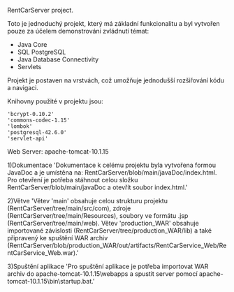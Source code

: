 RentCarServer project.

Toto je jednoduchý projekt, který má základní funkcionalitu a byl vytvořen pouze za účelem demonstrování zvládnutí témat:

   - Java Core
   - SQL PostgreSQL
   - Java Database Connectivity
   - Servlets

Projekt je postaven na vrstvách, což umožňuje jednodušší rozšiřování kódu a navigaci.

Knihovny použité v projektu jsou:

    'bcrypt-0.10.2'
    'commons-codec-1.15'
    'lombok'
    'postgresql-42.6.0'
    'servlet-api'

Web Server: apache-tomcat-10.1.15

 1)Dokumentace
    'Dokumentace k celému projektu byla vytvořena formou JavaDoc a je umístěna na: RentCarServer/blob/main/javaDoc/index.html.
    Pro otevření je potřeba stáhnout celou složku RentCarServer/blob/main/javaDoc a otevřít soubor index.html.'

 2)Větve
    'Větev 'main' obsahuje celou strukturu projektu (RentCarServer/tree/main/src/com), zdroje (RentCarServer/tree/main/Resources), soubory ve formátu .jsp (RentCarServer/tree/main/web).
    Větev 'production_WAR' obsahuje importované závislosti (RentCarServer/tree/production_WAR/lib) a také připravený ke spuštění WAR archiv (RentCarServer/blob/production_WAR/out/artifacts/RentCarService_Web/RentCarService_Web.war).'

 3)Spuštění aplikace
    'Pro spuštění aplikace je potřeba importovat WAR archiv do apache-tomcat-10.1.15\webapps a spustit server pomocí apache-tomcat-10.1.15\bin\startup.bat.'
